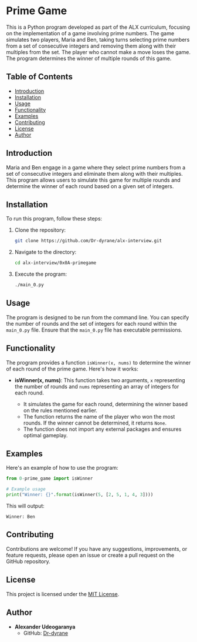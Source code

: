 # Prime Game

This is a Python program developed as part of the ALX curriculum, focusing on the implementation of a game involving prime numbers. The game simulates two players, Maria and Ben, taking turns selecting prime numbers from a set of consecutive integers and removing them along with their multiples from the set. The player who cannot make a move loses the game. The program determines the winner of multiple rounds of this game.

## Table of Contents

- [Introduction](#introduction)
- [Installation](#installation)
- [Usage](#usage)
- [Functionality](#functionality)
- [Examples](#examples)
- [Contributing](#contributing)
- [License](#license)
- [Author](#author)

## Introduction

Maria and Ben engage in a game where they select prime numbers from a set of consecutive integers and eliminate them along with their multiples. This program allows users to simulate this game for multiple rounds and determine the winner of each round based on a given set of integers.

## Installation

To run this program, follow these steps:

1. Clone the repository:

    ```bash
    git clone https://github.com/Dr-dyrane/alx-interview.git
    ```

2. Navigate to the directory:

    ```bash
    cd alx-interview/0x0A-primegame
    ```

3. Execute the program:

    ```bash
    ./main_0.py
    ```

## Usage

The program is designed to be run from the command line. You can specify the number of rounds and the set of integers for each round within the `main_0.py` file. Ensure that the `main_0.py` file has executable permissions.

## Functionality

The program provides a function `isWinner(x, nums)` to determine the winner of each round of the prime game. Here's how it works:

- **isWinner(x, nums)**: This function takes two arguments, `x` representing the number of rounds and `nums` representing an array of integers for each round.
  
  - It simulates the game for each round, determining the winner based on the rules mentioned earlier.
  - The function returns the name of the player who won the most rounds. If the winner cannot be determined, it returns `None`.
  - The function does not import any external packages and ensures optimal gameplay.
  
## Examples

Here's an example of how to use the program:

```python
from 0-prime_game import isWinner

# Example usage
print("Winner: {}".format(isWinner(5, [2, 5, 1, 4, 3])))
```

This will output:

```
Winner: Ben
```

## Contributing

Contributions are welcome! If you have any suggestions, improvements, or feature requests, please open an issue or create a pull request on the GitHub repository.

## License

This project is licensed under the [MIT License](https://opensource.org/licenses/MIT).

## Author

- **Alexander Udeogaranya**
  - GitHub: [Dr-dyrane](https://github.com/Dr-dyrane)

